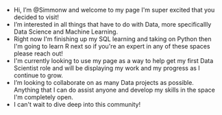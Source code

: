 - Hi, I’m @Simmonw and welcome to my page I'm super excited that you decided to visit!
- I’m interested in all things that have to do with Data, more specificallly Data Science and Machine Learning.
- Right now I'm finishing up my SQL learning and taking on Python then I'm going to learn R next so if you're an expert in any of these spaces please reach out!
- I'm currently looking to use my page as a way to help get my first Data Scientist role and will be displaying my work and my progress as I continue to grow.
- I’m looking to collaborate on as many Data projects as possible. Anything that I can do assist anyone and develop my skills in the space I'm completely open.
- I can't wait to dive deep into this community!

<!---
Simmonw/Simmonw is a ✨ special ✨ repository because its `README.md` (this file) appears on your GitHub profile.
You can click the Preview link to take a look at your changes.
--->
